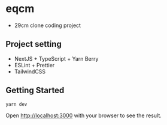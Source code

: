# eqcm

- 29cm clone coding project

## Project setting

- NextJS + TypeScript + Yarn Berry
- ESLint + Prettier
- TailwindCSS

## Getting Started

```bash
yarn dev
```

Open [http://localhost:3000](http://localhost:3000) with your browser to see the result.